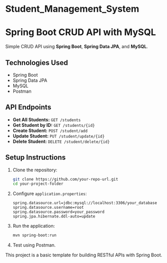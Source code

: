 # Student_Management_System
# Spring Boot CRUD API with MySQL

Simple CRUD API using **Spring Boot**, **Spring Data JPA**, and **MySQL**.

## Technologies Used
- Spring Boot
- Spring Data JPA
- MySQL
- Postman

## API Endpoints

- **Get All Students:** `GET /students`
- **Get Student by ID:** `GET /students/{id}`
- **Create Student:** `POST /student/add`
- **Update Student:** `PUT /student/update/{id}`
- **Delete Student:** `DELETE /student/delete/{id}`

## Setup Instructions

1. Clone the repository:
   ```sh
   git clone https://github.com/your-repo-url.git
   cd your-project-folder
   ```

2. Configure `application.properties`:
   ```properties
   spring.datasource.url=jdbc:mysql://localhost:3306/your_database
   spring.datasource.username=root
   spring.datasource.password=your_password
   spring.jpa.hibernate.ddl-auto=update
   ```

3. Run the application:
   ```sh
   mvn spring-boot:run
   ```

4. Test using Postman.

This project is a basic template for building RESTful APIs with Spring Boot.

